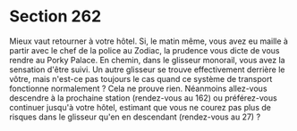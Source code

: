 # Section 262

Mieux vaut retourner à votre hôtel. Si, le matin même, vous avez 
eu maille à partir avec le chef de la police au Zodiac, la prudence 
vous dicte de vous rendre au Porky Palace. En chemin, dans le 
glisseur monorail, vous avez la sensation d'être suivi. Un autre 
glisseur se trouve effectivement derrière le vôtre, mais n'est-ce 
pas toujours le cas quand ce système de transport fonctionne 
normalement ? Cela ne prouve rien. Néanmoins allez-vous 
descendre à la prochaine station (rendez-vous au 162) ou 
préférez-vous continuer jusqu'à votre hôtel, estimant que vous ne 
courez pas plus de risques dans le glisseur qu'en en descendant 
(rendez-vous au 27) ?
